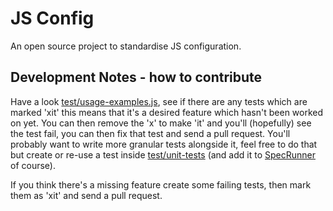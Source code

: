 JS Config
====

An open source project to standardise JS configuration. 

Development Notes - how to contribute
---

Have a look [test/usage-examples.js](test/usage-examples.js), see if there are any tests which
are marked 'xit' this means that it's a desired feature which hasn't been worked on yet.  You can then
remove the 'x' to make 'it' and you'll (hopefully) see the test fail, you can then fix that test
and send a pull request.  You'll probably want to write more granular tests alongside it, feel free to do that
but create or re-use a test inside [test/unit-tests](test/unit-tests) (and add
it to [SpecRunner](test/jasmine/SpecRunner.html) of course).

If you think there's a missing feature create some failing tests, then mark them as 'xit' and send a pull request.
